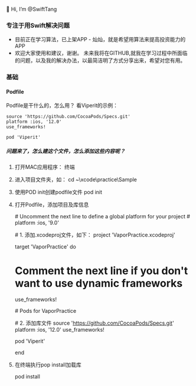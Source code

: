👋 Hi, I’m @SwiftTang
### 专注于用Swift解决问题
- 目前正在学习算法，已上架APP - 灿灿，就是希望用算法来提高投资能力的APP
- 欢迎大家使用和建议，谢谢。
未来我将在GITHUB,就我在学习过程中所面临的问题，以及我的解决办法，以最简洁明了方式分享出来，希望对您有用。


### 基础
#### Podfile
Podfile是干什么的，怎么用？
看Viperit的示例：

    source 'https://github.com/CocoaPods/Specs.git' 
    platform :ios, '12.0' 
    use_frameworks! 
    
    pod 'Viperit' 

##### 问题来了，怎么建这个文件，怎么添加这些内容呢？
1. 打开MAC应用程序： 终端
2. 进入项目文件夹，如：
    cd ~\xcode\practice\Sample
3. 使用POD init创建podfile文件 
    pod init
4. 打开Podfile，添加项目及库信息

    \# Uncomment the next line to define a global platform for your project
    \# platform :ios, '9.0'
    
    \# 1. 添加.xcodeproj文件，如下：
    project 'VaporPractice.xcodeproj'
    
    target 'VaporPractice' do
      # Comment the next line if you don't want to use dynamic frameworks
      use_frameworks!

      \# Pods for VaporPractice
    
    \# 2. 添加库文件
    source 'https://github.com/CocoaPods/Specs.git'
    platform :ios, '12.0'
    use_frameworks!

    pod 'Viperit'
    
    end
 4. 在终端执行pop install加载库
    
    pod install

